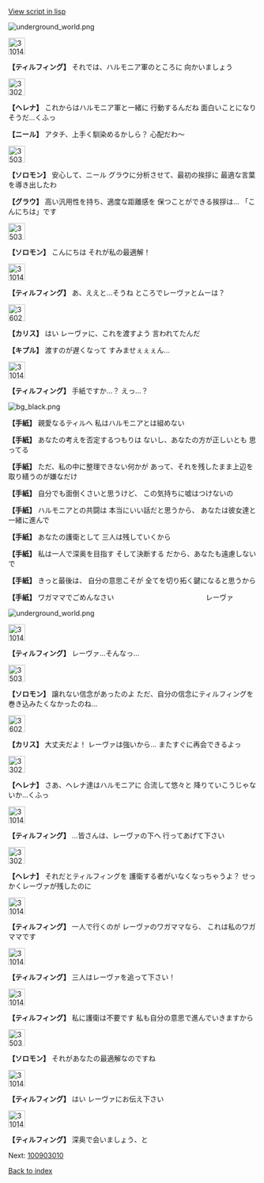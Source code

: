 [View script in lisp](../scripts/100902060.txt)

![underground_world.png](../images/backgrounds/underground_world.png)

<img src="../images/units/3101411.png" alt="3101411.png" height="34"/>

**【ティルフィング】**
それでは、ハルモニア軍のところに
向かいましょう

<img src="../images/units/3302811.png" alt="3302811.png" height="34"/>

**【ヘレナ】**
これからはハルモニア軍と一緒に
行動するんだね
面白いことになりそうだ…くふっ

**【ニール】**
アタチ、上手く馴染めるかしら？
心配だわ～

<img src="../images/units/3503111.png" alt="3503111.png" height="34"/>

**【ソロモン】**
安心して、ニール
グラウに分析させて、最初の挨拶に
最適な言葉を導き出したわ

**【グラウ】**
高い汎用性を持ち、適度な距離感を
保つことができる挨拶は…
「こんにちは」です

<img src="../images/units/3503111.png" alt="3503111.png" height="34"/>

**【ソロモン】**
こんにちは
それが私の最適解！

<img src="../images/units/3101411.png" alt="3101411.png" height="34"/>

**【ティルフィング】**
あ、ええと…そうね
ところでレーヴァとムーは？

<img src="../images/units/3602511.png" alt="3602511.png" height="34"/>

**【カリス】**
はい
レーヴァに、これを渡すよう
言われてたんだ

**【キプル】**
渡すのが遅くなって
すみませぇぇぇん…

<img src="../images/units/3101411.png" alt="3101411.png" height="34"/>

**【ティルフィング】**
手紙ですか…？
えっ…？

![bg_black.png](../images/backgrounds/bg_black.png)

**【手紙】**
親愛なるティルへ
私はハルモニアとは組めない

**【手紙】**
あなたの考えを否定するつもりは
ないし、あなたの方が正しいとも
思ってる

**【手紙】**
ただ、私の中に整理できない何かが
あって、それを残したまま上辺を
取り繕うのが嫌なだけ

**【手紙】**
自分でも面倒くさいと思うけど、
この気持ちに嘘はつけないの

**【手紙】**
ハルモニアとの共闘は
本当にいい話だと思うから、
あなたは彼女達と一緒に進んで

**【手紙】**
あなたの護衛として
三人は残していくから

**【手紙】**
私は一人で深奥を目指す
そして決断する
だから、あなたも遠慮しないで

**【手紙】**
きっと最後は、
自分の意思こそが
全てを切り拓く鍵になると思うから

**【手紙】**
ワガママでごめんなさい
　　　　　　　　　　　　　レーヴァ

![underground_world.png](../images/backgrounds/underground_world.png)

<img src="../images/units/3101411.png" alt="3101411.png" height="34"/>

**【ティルフィング】**
レーヴァ…そんなっ…

<img src="../images/units/3503111.png" alt="3503111.png" height="34"/>

**【ソロモン】**
譲れない信念があったのよ
ただ、自分の信念にティルフィングを
巻き込みたくなかったのね…

<img src="../images/units/3602511.png" alt="3602511.png" height="34"/>

**【カリス】**
大丈夫だよ！
レーヴァは強いから…
またすぐに再会できるよっ

<img src="../images/units/3302811.png" alt="3302811.png" height="34"/>

**【ヘレナ】**
さあ、ヘレナ達はハルモニアに
合流して悠々と
降りていこうじゃないか…くふっ

<img src="../images/units/3101411.png" alt="3101411.png" height="34"/>

**【ティルフィング】**
…皆さんは、レーヴァの下へ
行ってあげて下さい

<img src="../images/units/3302811.png" alt="3302811.png" height="34"/>

**【ヘレナ】**
それだとティルフィングを
護衛する者がいなくなっちゃうよ？
せっかくレーヴァが残したのに

<img src="../images/units/3101411.png" alt="3101411.png" height="34"/>

**【ティルフィング】**
一人で行くのが
レーヴァのワガママなら、
これは私のワガママです

<img src="../images/units/3101411.png" alt="3101411.png" height="34"/>

**【ティルフィング】**
三人はレーヴァを追って下さい！

<img src="../images/units/3101411.png" alt="3101411.png" height="34"/>

**【ティルフィング】**
私に護衛は不要です
私も自分の意思で進んでいきますから

<img src="../images/units/3503111.png" alt="3503111.png" height="34"/>

**【ソロモン】**
それがあなたの最適解なのですね

<img src="../images/units/3101411.png" alt="3101411.png" height="34"/>

**【ティルフィング】**
はい
レーヴァにお伝え下さい

<img src="../images/units/3101411.png" alt="3101411.png" height="34"/>

**【ティルフィング】**
深奥で会いましょう、と

Next: [100903010](100903010.md)

[Back to index](index.md)
